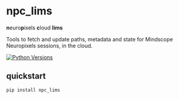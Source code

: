 # npc_lims

**n**euro**p**ixels **c**loud **lims**
	
Tools to fetch and update paths, metadata and state for Mindscope Neuropixels sessions, in the cloud.   

[![Python
Versions](https://img.shields.io/pypi/pyversions/npc_lims.svg)](https://pypi.python.org/pypi/npc-lims/)
## quickstart

```bash
pip install npc_lims
```

